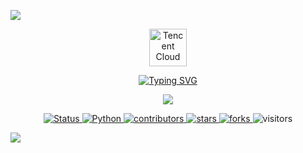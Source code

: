 <!-- Header Image -->
![](./src/header_.png)

<!-- Centered Content: Tencent Logo + Typing SVG + Visitor Counter -->
<div align="center">

  <!-- Tencent Cloud Logo (High-Res PNG) -->
  <a href="https://cloud.tencent.com/">
    <img src="https://cf-assets.www.cloudflare.com/slt3lc6tev37/6XttahJU8cwhyUlGFJpnbH/7cec0406092bcd138cbf8cb78dca8364/tencent_cloud_logo_high_res.png" 
         alt="Tencent Cloud" 
         height="60">
  </a>

  <!-- Typing SVG with Random Light Colors -->
  [![Typing SVG](https://readme-typing-svg.demolab.com?color=66FF66,66B2FF,FFFF66,D466FF&random=true&center=true&vCenter=true&width=600&lines=Hi+there+👋,+I+am+noname404-code3;Welcome+to+My+Profile!;Over+3+years+of+programming+experience;Always+fucking+old+memos;Error+learning+shitz;Tencent+Cloud+Staff+Member)](https://git.io/typing-svg)

  <!-- Visitor Counter -->
  ![](https://komarev.com/ghpvc/?username=noname404-code3&label=👁️+Views&color=8a2be2&style=plastic)

</div>

<!-- Badges -->
<p align="center">
  <a href="https://github.com/noname404-code3/noname404-code3">
    <img src="https://img.shields.io/badge/status-updating-brightgreen.svg" alt="Status">
  </a>
  <a href="https://github.com/python/cpython">
    <img src="https://img.shields.io/badge/Python-3.12-FF1493.svg" alt="Python">
  </a>
  <a href="https://github.com/noname404-code3/noname404-code3/graphs/contributors">
    <img src="https://img.shields.io/github/contributors/noname404-code3/noname404-code3?color=blue" alt="contributors">
  </a>
  <a href="https://github.com/noname404-code3/noname404-code3/stargazers">
    <img src="https://img.shields.io/github/stars/noname404-code3/noname404-code3.svg?logo=github" alt="stars">
  </a>
  <a href="https://github.com/noname404-code3/noname404-code3/network/members">
    <img src="https://img.shields.io/github/forks/noname404-code3/noname404-code3.svg?color=blue&logo=github" alt="forks">
  </a>
  <img src="https://visitor-badge.laobi.icu/badge?page_id=noname404-code3.noname404-code3" alt="visitors">
</p>

<!-- Bottom Decoration -->
![](assets/Bottom_up.svg)
